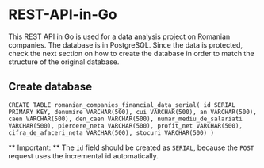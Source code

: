 # REST-API-in-Go

This REST API in Go is used for a data analysis project on Romanian companies. The database is in PostgreSQL. Since the data is protected, check the next section on how to create the database in order to match the structure of the original database.

## Create database

`CREATE TABLE romanian_companies_financial_data_serial(
	id SERIAL PRIMARY KEY,
	denumire VARCHAR(500),
	cui VARCHAR(500),
	an VARCHAR(500),
	caen VARCHAR(500),
	den_caen VARCHAR(500),
	numar_mediu_de_salariati VARCHAR(500),
	pierdere_neta VARCHAR(500),
	profit_net VARCHAR(500),
	cifra_de_afaceri_neta VARCHAR(500),
	stocuri VARCHAR(500)
)`

** Important: ** The `id` field should be created as `SERIAL`, because the `POST` request uses the incremental id automatically.
